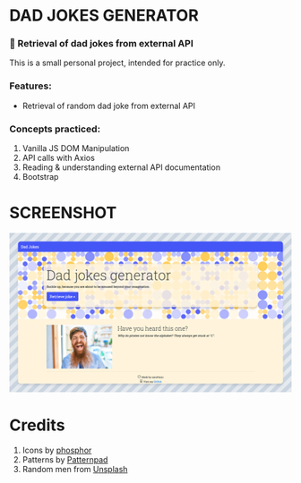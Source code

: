 # DAD JOKES GENERATOR

### :older_adult: Retrieval of dad jokes from external API

This is a small personal project, intended for practice only.

### Features: 

* Retrieval of random dad joke from external API

### Concepts practiced: 

1. Vanilla JS DOM Manipulation
2. API calls with Axios
3. Reading & understanding external API documentation
4. Bootstrap

# SCREENSHOT

![screenshot of dad jokes page](./imgs/dad_jokes.png)

# Credits 

1. Icons by [phosphor](https://phosphoricons.com/)
2. Patterns by [Patternpad](https://patternpad.com/)
3. Random men from [Unsplash](https://unsplash.com/)
